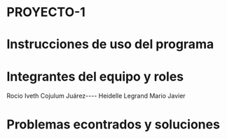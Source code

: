 ﻿# PROYECTO-1

# Instrucciones de uso del programa



# Integrantes del equipo y roles

Rocio Iveth Cojulum Juárez----
Heidelle Legrand 
Mario Javier


# Problemas econtrados y soluciones



